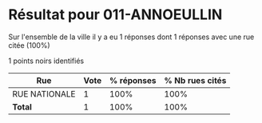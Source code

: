 # Résultat pour 011-ANNOEULLIN

Sur l'ensemble de la ville il y a eu 1 réponses dont 1 réponses avec une rue citée (100%)

1 points noirs identifiés

| Rue | Vote | % réponses | % Nb rues cités|
|-----|------|------------|----------------|
| RUE NATIONALE | 1 | 100% | 100%|
| **Total** | 1 | 100% | 100%|
